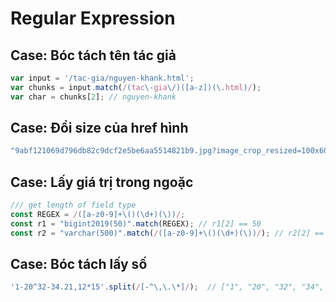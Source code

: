 # Regular Expression

## Case: Bóc tách tên tác giả

```javascript
var input = '/tac-gia/nguyen-khank.html';
var chunks = input.match(/(tac\-gia\/)([a-z])(\.html)/);
var char = chunks[2]; // nguyen-khank
```

## Case: Đổi size của href hình 

```javascript
"9abf121069d796db82c9dcf2e5be6aa5514821b9.jpg?image_crop_resized=100x60".replace(/image_crop_resized=(\d)*x(\d)*/, 'image_crop_resized=400x240');
```

## Case: Lấy giá trị trong ngoặc

```javascript
/// get length of field type
const REGEX = /([a-z0-9]+\()(\d+)(\))/;
const r1 = "bigint2019(50)".match(REGEX); // r1[2] == 50
const r2 = "varchar(500)".match(/([a-z0-9]+\()(\d+)(\))/); // r2[2] == 500
```

## Case: Bóc tách lấy số

```javascript
'1-20^32-34.21,12*15'.split(/[-^\,\.\*]/);  // ["1", "20", "32", "34", "21", "12", "15"]
```